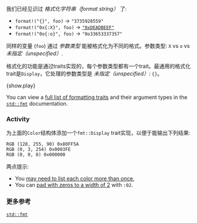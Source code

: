 我们已经见识过 *格式化字符串（format string）* 了:

* `format!("{}", foo)` -> `"3735928559"`
* `format!("0x{:X}", foo)` ->
  [`"0xDEADBEEF"`][deadbeef]
* `format!("0o{:o}", foo)` -> `"0o33653337357"`

同样的变量 (`foo`) 通过 *参数类型* 能被格式化为不同的格式。参数类型: `X` vs `o` vs *未指定（unspecified）*.

格式化的功能是通过traits实现的，每个参数类型都有一个trait。最通用的格式化trait是`Display`，它处理的参数类型是 *未指定（unspecified）*: `{}`。

{show.play}

You can view a [full list of formatting traits][fmt_traits] and their argument
types in the [`std::fmt`][fmt] documentation.

### Activity

为上面的`Color`结构体添加一个`fmt::Display` trait实现，以便于能输出下列结果:

```
RGB (128, 255, 90) 0x80FF5A
RGB (0, 3, 254) 0x0003FE
RGB (0, 0, 0) 0x000000
```

两点提示:

 * You [may need to list each color more than once][argument_types],
 * You can [pad with zeros to a width of 2][fmt_width] with `:02`.

### 更多参考

[`std::fmt`][fmt]

[argument_types]: http://doc.rust-lang.org/std/fmt/#argument-types
[deadbeef]: https://en.wikipedia.org/wiki/Deadbeef#Magic_debug_values
[fmt]: http://doc.rust-lang.org/std/fmt/
[fmt_traits]: http://doc.rust-lang.org/std/fmt/#formatting-traits
[fmt_width]: http://doc.rust-lang.org/std/fmt/#width
